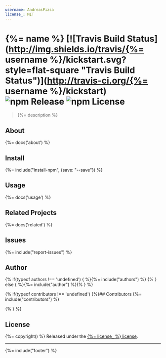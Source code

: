 ```yaml
---
username: AndreasPizsa
license_: MIT
---
```

# {%= name %} [![Travis Build Status](http://img.shields.io/travis/{%= username %}/kickstart.svg?style=flat-square "Travis Build Status")](http://travis-ci.org/{%= username %}/kickstart) ![npm Release](http://img.shields.io/npm/v/{%=name%}.svg?style=flat-square "npm Release") ![npm License](http://img.shields.io/npm/l/{%=name%}.svg?style=flat-square "npm License")

> {%= description %}

## About
{%= docs('about') %}

## Install
{%= include("install-npm", {save: "--save"}) %}

## Usage
{%= docs('usage') %}

## Related Projects
{%= docs('related') %}

## Issues
{%= include("report-issues") %}

## Author
{% if(typeof authors !== 'undefined') { %}{%= include("authors") %}
{% } else { %}{%= include("author") %}{% } %}

{% if(typeof contributors !== 'undefined') {%}## Contributors
{%= include("contributors") %}

{% } %}

## License
{%= copyright() %}
Released under the [{%= license_ %} license](LICENSE-MIT).


***

{%= include("footer") %}
